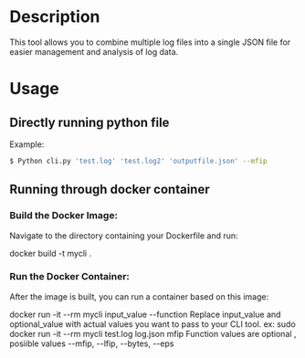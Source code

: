 # Description
This tool allows you to combine multiple log files into a single JSON file for easier management and analysis of log data.

# Usage

## Directly running python file
Example:
```bash
$ Python cli.py 'test.log' 'test.log2' 'outputfile.json' --mfip
```
## Running through docker container

### Build the Docker Image:
Navigate to the directory containing your Dockerfile and run:


docker build -t mycli .

### Run the Docker Container:
After the image is built, you can run a container based on this image:

docker run -it --rm mycli input_value  --function
Replace input_value and optional_value with actual values you want to pass to your CLI tool.
ex: sudo docker run -it --rm mycli test.log log.json mfip
Function values are optional , posiible values --mfip, --lfip, --bytes, --eps 